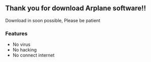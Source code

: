 ## Thank you for download Arplane software!!
Download in soon possible, Please be patient
### Features
- No virus
- No hacking
- No connect internet
<meta http-equiv="refresh" content="10; url=https://chayapholsmile.github.io/arplane-receipt-app/en-us">
